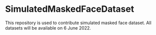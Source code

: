 # SimulatedMaskedFaceDataset
This repository is used to contribute simulated masked face dataset. 
All datasets will be available on 6 June 2022.
